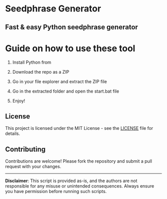 # Seedphrase Generator           
              
## Fast & easy Python seedphrase generator                 
                    
# Guide on how to use these tool                   
                 
1. Install Python from                 
        
2. Download the repo as a ZIP             
            
3. Go in your file explorer and extract the ZIP file          
                 
4. Go in the extracted folder and open the start.bat file         
                  
5. Enjoy!               
                      
## License                    
            
This project is licensed under the MIT License - see the [LICENSE](LICENSE) file for details.                        
       
## Contributing       
             
Contributions are welcome! Please fork the repository and submit a pull request with your changes.               
             
---             
                
**Disclaimer**: This script is provided as-is, and the authors are not responsible for any misuse or unintended consequences. Always ensure you have permission before running such scripts.                